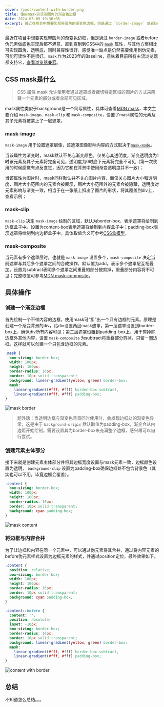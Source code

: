 ```yaml
---
cover: /post/content-with-border.png
title: 使用mask实现带圆角的渐变色边框
date: 2024-05-09 19:36:08
excerpt: 最近在项目中想要实现带圆角的渐变色边框，但是通过 `border-image` 或者before伪元素做底色实现后都不满意，直到查到到CSS中的mask属性，与其他方案相比可实现圆角、透明底，同时兼容性很好，感觉唯一缺点是仍然需要使用到伪元素，可能可读性不是很好。
---
```


最近在项目中想要实现带圆角的渐变色边框，但是通过 `border-image` 或者before伪元素做底色实现后都不满意，直到查到到CSS中的 [`mask`](https://developer.mozilla.org/zh-CN/docs/Web/CSS/mask) 属性，与其他方案相比可实现圆角、透明底，同时兼容性很好，感觉唯一缺点是仍然需要使用到伪元素，可能可读性不是很好。`mask` 作为2023年的Baseline，意味着目前所有主流浏览器都支持它，[查看浏览器兼容](https://caniuse.com/?search=CSS%20Masks)。

## CSS mask是什么

> CSS 属性 mask 允许使用者通过遮罩或者裁切特定区域的图片的方式来隐藏一个元素的部分或者全部可见区域。

mask属性类似于background是一个简写属性，具体可查看[MDN mask](https://developer.mozilla.org/zh-CN/docs/Web/CSS/mask)，本文主要介绍 `mask-image`、`mask-clip` 和 `mask-composite`，设置了mask属性的元素及其子元素将被蒙上了一层遮罩。

### mask-image

`mask-image` 用于设置遮罩层像，该遮罩图像影响内容的方式取决于[`mask-mode`](https://developer.mozilla.org/zh-CN/docs/Web/CSS/mask-mode)。

当该属性为渐变时，mask默认不关心渐变颜色，仅关心其透明度，渐变透明度为1时该元素及其子元素将完全可见，透明度为0时底下元素将完全不可见（第一次使用的时候感觉有点反直觉，因为它和在背景中使用渐变透明度并不一致）；

当该属性为图片时，mask同样默认并不关心图片内容，而仅关心图片大小和透明度，图片大小范围内的元素会被展示，图片大小范围外的元素会被隐藏，透明度对元素影响与渐变一致，相当于在一张纸上扣出了图片的形状，将其覆盖到div上，查看示例；

### mask-clip

`mask-clip` 决定 `mask-image` 绘制的区域，默认为border-box，表示遮罩将绘制到边框盒子中。设置为content-box表示遮罩将绘制到内容盒子中；padding-box表示遮罩将绘制到内边距盒子中。具体取值含义可参考[CSS盒模型](https://developer.mozilla.org/zh-CN/docs/Learn/CSS/Building_blocks/The_box_model)。

### mask-composite

当元素有多个遮罩层时，也就是 `mask-image` 设置多个，`mask-composite` 决定当前遮罩与其后多个遮罩之间的合成操作，默认值为add，表示多个遮罩层互相叠加。设置为subtract表明多个遮罩之间重叠的部分被剪掉，重叠部分内容将不可见；完整取值可参考[MDN mask-composite](https://developer.mozilla.org/en-US/docs/Web/CSS/mask-composite#syntax)。

## 具体操作

### 创建一个渐变边框

首先绘制一个不带内容的边框，使用mask可”扣”出一个只有边框的元素。原理是创建一个渐变背景的div，给div设置两层mask遮罩，第一层遮罩设置到border-box上，确保div所有内容可见；第二层遮罩设置到padding-box上，用于剪掉除边框外其他内容，设置 `mask-composite` 为subtract将重叠部分剪掉，只留一圈边框。这样就可以创建一个只包含边框的元素。

```css
.mask {
  box-sizing: border-box;
  width: 100px;
  height: 100px;
  border-radius: 16px;
  border: 10px solid transparent;
  background: linear-gradient(yellow, green) border-box;
  mask:
    linear-gradient(#fff, #fff) border-box subtract,
    linear-gradient(#fff, #fff) padding-box;
}
```

![mask border](/post/mask-border.png)

> 题外话：当透明边框与渐变色背景同时使用时，会发现边框处的渐变色异常，这是由于 `background-origin` 默认取值为padding-box，渐变会从内边距开始绘制，需要设置其为border-box来充满整个边框，感兴趣可以自行尝试。

### 创建元素主体部分

接下来就是创建元素主体部分并将其边框宽度设置与mask元素一致，边框颜色设置为透明， `background-clip` 设置为padding-box确保边框处不包含背景色（其实也可以不用，毕竟边框会覆盖）。

```css
.content {
  box-sizing: border-box;
  width: 100px;
  height: 100px;
  border-radius: 16px;
  border: 10px solid transparent;
  background: cyan padding-box;
}
```

![mask content](/post/mask-content.png)

### 将边框与内容合并

为了让边框和内容在同一个元素中，可以通过伪元素将其合并，通过将内容元素的before伪元素样式设置为边框元素的样式，并通过position定位，最终效果如下。

```css
.content {
  position: relative;
  box-sizing: border-box;
  width: 100px;
  height: 100px;
  border-radius: 16px;
  border: 10px solid transparent;
  background: cyan padding-box;
}

.content::before {
  content: '';
  position: absolute;
  inset: -10px;
  box-sizing: border-box;
  border-radius: 16px;
  border: 10px solid transparent;
  background: linear-gradient(yellow, green) border-box;
  mask:
    linear-gradient(#fff, #fff) border-box subtract,
    linear-gradient(#fff, #fff) padding-box;
}
```

![content with border](/post/content-with-border.png)

## 总结

不知道怎么总结。。。
